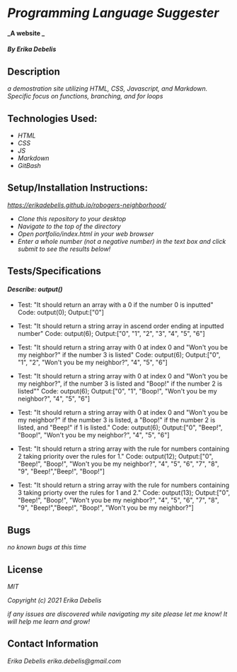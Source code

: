 # _Programming Language Suggester_

#### _A website _

#### _By Erika Debelis_

## Description

_a demostration site utilizing HTML, CSS, Javascript, and Markdown. Specific focus on functions, branching, and for loops_

## Technologies Used:

* _HTML_
* _CSS_
* _JS_
* _Markdown_
* _GitBash_

## Setup/Installation Instructions:

_https://erikadebelis.github.io/robogers-neighborhood/_

* _Clone this repository to your desktop_
* _Navigate to the top of the directory_
* _Open portfolio/index.html in your web browser_
* _Enter a whole number (not a negative number) in the text box and click submit to see the results below!_

## Tests/Specifications

#### _Describe: output()_ ####

* Test: "It should return an array with a 0 if the number 0 is inputted"
Code: output(0);
Output:["0"]

* Test: "It should return a string array in ascend order ending at inputted number"
Code: output(6);
Output:["0", "1", "2", "3", "4", "5", "6"]


* Test: "It should return a string array with 0 at index 0 and "Won't you be my neighbor?" if the number 3 is listed"
Code: output(6);
Output:["0", "1", "2", "Won't you be my neighbor?", "4", "5", "6"]

* Test: "It should return a string array with 0 at index 0 and "Won't you be my neighbor?", if the number 3 is listed and "Boop!" if the number 2 is listed""
Code: output(6);
Output:["0", "1", "Boop!", "Won't you be my neighbor?", "4", "5", "6"]

* Test: "It should return a string array with 0 at index 0 and "Won't you be my neighbor?" if the number 3 is listed, a "Boop!" if the number 2 is listed, and "Beep!" if 1 is listed."
Code: output(6);
Output:["0", "Beep!", "Boop!", "Won't you be my neighbor?", "4", "5", "6"]

* Test: "It should return a string array with the rule for numbers containing 2 taking priority over the rules for 1."
Code: output(12);
Output:["0", "Beep!", "Boop!", "Won't you be my neighbor?", "4", "5", "6", "7", "8", "9", "Beep!","Beep!", "Boop!"]

* Test: "It should return a string array with the rule for numbers containing 3 taking priorty over the rules for 1 and 2."
Code: output(13);
Output:["0", "Beep!", "Boop!", "Won't you be my neighbor?", "4", "5", "6", "7", "8", "9", "Beep!","Beep!", "Boop!", "Won't you be my neighbor?"]


## Bugs

_no known bugs at this time_

## License

_MIT_

_Copyright (c) 2021 Erika Debelis_

_if any issues are discovered while navigating my site please let me know! It will help me learn and grow!_

## Contact Information

_Erika Debelis erika.debelis@gmail.com_
